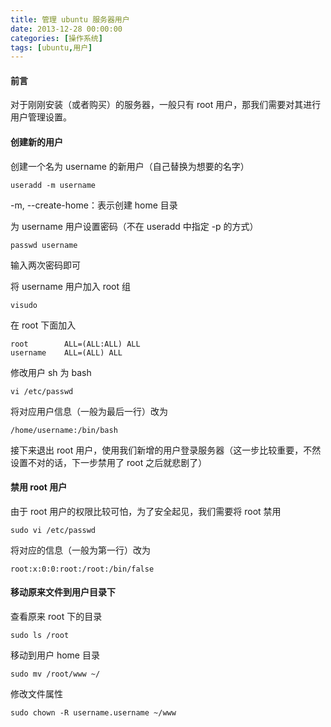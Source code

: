 ```yaml
---
title: 管理 ubuntu 服务器用户
date: 2013-12-28 00:00:00
categories: [操作系统]
tags: [ubuntu,用户]
---
```


#### 前言

对于刚刚安装（或者购买）的服务器，一般只有 root 用户，那我们需要对其进行用户管理设置。

#### 创建新的用户

创建一个名为 username 的新用户（自己替换为想要的名字）

```
useradd -m username
```

-m, --create-home：表示创建 home 目录

为 username 用户设置密码（不在 useradd 中指定 -p 的方式）

```
passwd username
```

输入两次密码即可

将 username 用户加入 root 组

```
visudo
```

在 root 下面加入
```
root    	ALL=(ALL:ALL) ALL
username	ALL=(ALL) ALL
```

修改用户 sh 为 bash

```
vi /etc/passwd
```

将对应用户信息（一般为最后一行）改为
```
/home/username:/bin/bash
```

接下来退出 root 用户，使用我们新增的用户登录服务器（这一步比较重要，不然设置不对的话，下一步禁用了 root 之后就悲剧了）

#### 禁用 root 用户

由于 root 用户的权限比较可怕，为了安全起见，我们需要将 root 禁用

```
sudo vi /etc/passwd
```

将对应的信息（一般为第一行）改为
```
root:x:0:0:root:/root:/bin/false
```

#### 移动原来文件到用户目录下

查看原来 root 下的目录
```
sudo ls /root
```

移动到用户 home 目录
```
sudo mv /root/www ~/
```

修改文件属性
```
sudo chown -R username.username ~/www
```

